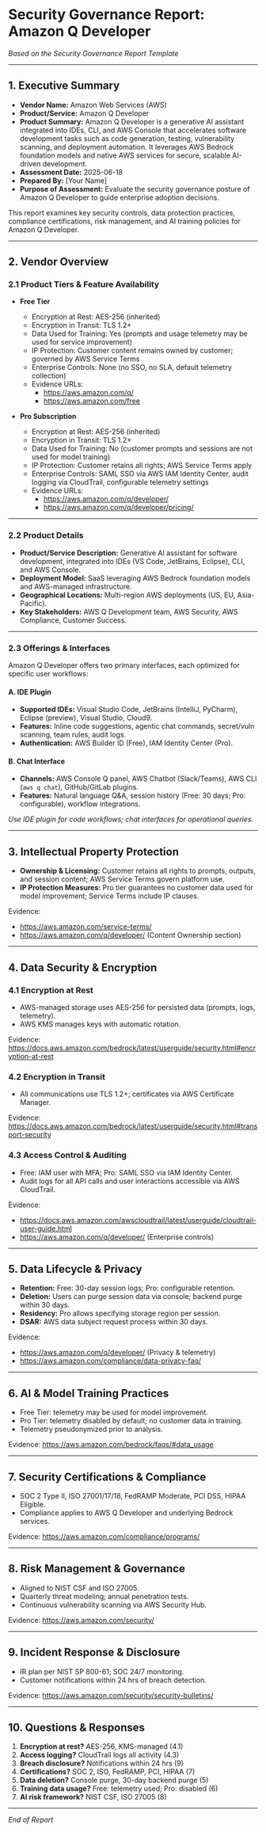 # Security Governance Report: Amazon Q Developer

*Based on the Security Governance Report Template*

---

## 1. Executive Summary

- **Vendor Name:** Amazon Web Services (AWS)
- **Product/Service:** Amazon Q Developer
- **Product Summary:** Amazon Q Developer is a generative AI assistant integrated into IDEs, CLI, and AWS Console that accelerates software development tasks such as code generation, testing, vulnerability scanning, and deployment automation. It leverages AWS Bedrock foundation models and native AWS services for secure, scalable AI-driven development.
- **Assessment Date:** 2025-06-18
- **Prepared By:** [Your Name]
- **Purpose of Assessment:** Evaluate the security governance posture of Amazon Q Developer to guide enterprise adoption decisions.

This report examines key security controls, data protection practices, compliance certifications, risk management, and AI training policies for Amazon Q Developer.

---

## 2. Vendor Overview

### 2.1 Product Tiers & Feature Availability

- **Free Tier**  
  - Encryption at Rest: AES-256 (inherited)  
  - Encryption in Transit: TLS 1.2+  
  - Data Used for Training: Yes (prompts and usage telemetry may be used for service improvement)  
  - IP Protection: Customer content remains owned by customer; governed by AWS Service Terms  
  - Enterprise Controls: None (no SSO, no SLA, default telemetry collection)  
  - Evidence URLs:  
    - https://aws.amazon.com/q/  
    - https://aws.amazon.com/free

- **Pro Subscription**  
  - Encryption at Rest: AES-256 (inherited)  
  - Encryption in Transit: TLS 1.2+  
  - Data Used for Training: No (customer prompts and sessions are not used for model training)  
  - IP Protection: Customer retains all rights; AWS Service Terms apply  
  - Enterprise Controls: SAML SSO via AWS IAM Identity Center, audit logging via CloudTrail, configurable telemetry settings  
  - Evidence URLs:  
    - https://aws.amazon.com/q/developer/  
    - https://aws.amazon.com/q/developer/pricing/

---

### 2.2 Product Details

- **Product/Service Description:** Generative AI assistant for software development, integrated into IDEs (VS Code, JetBrains, Eclipse), CLI, and AWS Console.
- **Deployment Model:** SaaS leveraging AWS Bedrock foundation models and AWS-managed infrastructure.
- **Geographical Locations:** Multi-region AWS deployments (US, EU, Asia-Pacific).
- **Key Stakeholders:** AWS Q Development team, AWS Security, AWS Compliance, Customer Success.

---

### 2.3 Offerings & Interfaces

Amazon Q Developer offers two primary interfaces, each optimized for specific user workflows:

#### A. IDE Plugin

- **Supported IDEs:** Visual Studio Code, JetBrains (IntelliJ, PyCharm), Eclipse (preview), Visual Studio, Cloud9.
- **Features:** Inline code suggestions, agentic chat commands, secret/vuln scanning, team rules, audit logs.
- **Authentication:** AWS Builder ID (Free), IAM Identity Center (Pro).  

#### B. Chat Interface

- **Channels:** AWS Console Q panel, AWS Chatbot (Slack/Teams), AWS CLI (`aws q chat`), GitHub/GitLab plugins.
- **Features:** Natural language Q&A, session history (Free: 30 days; Pro: configurable), workflow integrations.

*Use IDE plugin for code workflows; chat interfaces for operational queries.*

---

## 3. Intellectual Property Protection

- **Ownership & Licensing:** Customer retains all rights to prompts, outputs, and session content; AWS Service Terms govern platform use.
- **IP Protection Measures:** Pro tier guarantees no customer data used for model improvement; Service Terms include IP clauses.

Evidence:
- https://aws.amazon.com/service-terms/
- https://aws.amazon.com/q/developer/ (Content Ownership section)

---

## 4. Data Security & Encryption

### 4.1 Encryption at Rest

- AWS-managed storage uses AES-256 for persisted data (prompts, logs, telemetry).
- AWS KMS manages keys with automatic rotation.

Evidence: https://docs.aws.amazon.com/bedrock/latest/userguide/security.html#encryption-at-rest

### 4.2 Encryption in Transit

- All communications use TLS 1.2+; certificates via AWS Certificate Manager.

Evidence: https://docs.aws.amazon.com/bedrock/latest/userguide/security.html#transport-security

### 4.3 Access Control & Auditing

- Free: IAM user with MFA; Pro: SAML SSO via IAM Identity Center.
- Audit logs for all API calls and user interactions accessible via AWS CloudTrail.

Evidence:
- https://docs.aws.amazon.com/awscloudtrail/latest/userguide/cloudtrail-user-guide.html
- https://aws.amazon.com/q/developer/ (Enterprise controls)

---

## 5. Data Lifecycle & Privacy

- **Retention:** Free: 30-day session logs; Pro: configurable retention.
- **Deletion:** Users can purge session data via console; backend purge within 30 days.
- **Residency:** Pro allows specifying storage region per session.
- **DSAR:** AWS data subject request process within 30 days.

Evidence:
- https://aws.amazon.com/q/developer/ (Privacy & telemetry)
- https://aws.amazon.com/compliance/data-privacy-faq/

---

## 6. AI & Model Training Practices

- Free Tier: telemetry may be used for model improvement.
- Pro Tier: telemetry disabled by default; no customer data in training.
- Telemetry pseudonymized prior to analysis.

Evidence: https://aws.amazon.com/bedrock/faqs/#data_usage

---

## 7. Security Certifications & Compliance

- SOC 2 Type II, ISO 27001/17/18, FedRAMP Moderate, PCI DSS, HIPAA Eligible.
- Compliance applies to AWS Q Developer and underlying Bedrock services.

Evidence: https://aws.amazon.com/compliance/programs/

---

## 8. Risk Management & Governance

- Aligned to NIST CSF and ISO 27005.
- Quarterly threat modeling; annual penetration tests.
- Continuous vulnerability scanning via AWS Security Hub.

Evidence: https://aws.amazon.com/security/

---

## 9. Incident Response & Disclosure

- IR plan per NIST SP 800-61; SOC 24/7 monitoring.
- Customer notifications within 24 hrs of breach detection.

Evidence: https://aws.amazon.com/security/security-bulletins/

---

## 10. Questions & Responses

1. **Encryption at rest?** AES-256, KMS-managed (4.1)
2. **Access logging?** CloudTrail logs all activity (4.3)
3. **Breach disclosure?** Notifications within 24 hrs (9)
4. **Certifications?** SOC 2, ISO, FedRAMP, PCI, HIPAA (7)
5. **Data deletion?** Console purge, 30-day backend purge (5)
6. **Training data usage?** Free: telemetry used; Pro: disabled (6)
7. **AI risk framework?** NIST CSF, ISO 27005 (8)

---

*End of Report*